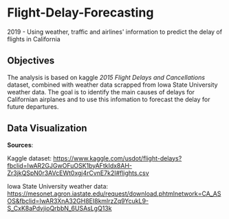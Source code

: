 # Flight-Delay-Forecasting
2019 - Using weather, traffic and airlines' information to predict the delay of flights in California

## Objectives

The analysis is based on kaggle *2015 Flight Delays and Cancellations* dataset, combined with weather data scrapped from Iowa State University weather data. The goal is to identify the main causes of delays for Californian airplanes and to use this infomation to forecast the delay for future departures. 

## Data Visualization

**Sources**:

Kaggle dataset: https://www.kaggle.com/usdot/flight-delays?fbclid=IwAR2GJGwOFuOSK1byAFtkIdx8AH-Zr3jkQSpN0r3AVcEWt0xgj4rCvnE7k2I#flights.csv

Iowa State University weather data: https://mesonet.agron.iastate.edu/request/download.phtmlnetwork=CA_ASOS&fbclid=IwAR3XnA32GH8EI8kmlrzZq9YcukL9-S_CxK8aPdvjioQrbbN_6USAsLgQ13k
